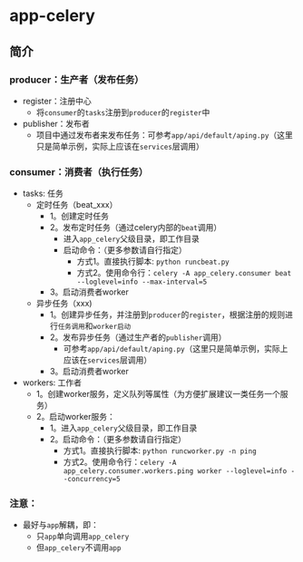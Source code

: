 # app-celery

## 简介

### producer：生产者（发布任务）

- register：注册中心
  - 将`consumer`的`tasks`注册到`producer`的`register`中
- publisher：发布者
    - 项目中通过发布者来发布任务：可参考`app/api/default/aping.py`（这里只是简单示例，实际上应该在`services`层调用）

### consumer：消费者（执行任务）

- tasks: 任务
  - 定时任务（beat_xxx）
    - 1。创建定时任务
    - 2。发布定时任务（通过celery内部的`beat`调用）
      - 进入`app_celery`父级目录，即工作目录
      - 启动命令：（更多参数请自行指定）
        - 方式1。直接执行脚本: `python runcbeat.py`
        - 方式2。使用命令行：`celery -A app_celery.consumer beat --loglevel=info --max-interval=5`
    - 3。启动消费者worker
  - 异步任务（xxx)
    - 1。创建异步任务，并注册到`producer`的`register`，根据注册的规则进行`任务调用`和`worker启动`
    - 2。发布异步任务（通过生产者的`publisher`调用）
      - 可参考`app/api/default/aping.py`（这里只是简单示例，实际上应该在`services`层调用）
    - 3。启动消费者worker
- workers: 工作者
  - 1。创建worker服务，定义队列等属性（为方便扩展建议一类任务一个服务）
  - 2。启动worker服务：
      - 1。进入`app_celery`父级目录，即工作目录
      - 2。启动命令：（更多参数请自行指定）
          - 方式1。直接执行脚本: `python runcworker.py -n ping`
          - 方式2。使用命令行：`celery -A app_celery.consumer.workers.ping worker --loglevel=info --concurrency=5`

### 注意：

- 最好与`app`解耦，即：
    - 只`app`单向调用`app_celery`
    - 但`app_celery`不调用`app`